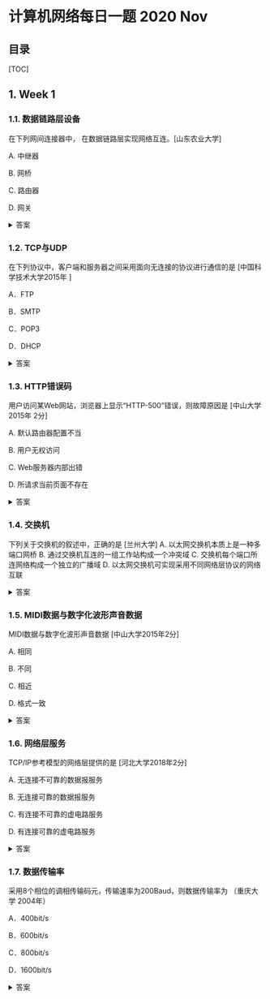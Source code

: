 计算机网络每日一题 2020 Nov
===

目录
---

[TOC]

## 1. Week 1

### 1.1. 数据链路层设备

在下列网间连接器中，            在数据链路层实现网络互连。[山东农业大学]

A.   中继器

B.   网桥

C.   路由器

D.   网关

<details>
<summary>答案</summary>
答案：B<br>
解析：中继器：中继器是工作在物理层上的连接设备。常用于两个网络节点之间物理信号的双向转发工作。
网桥：网桥是一种对帧进行转发的技术，网桥将网络的多个网段在数据链路层连接起来。
路由器：路由器是互联网的“交通枢纽”,具有判断网络地址和选择IP路径的功能。路由器发生在网络层。
网关：网关又称协议转换器，仅用于两个高层协议不同的网络互连。网关是一个翻译器，对收到的信息要重新打包，以适应目的系统的需求。工作在网络层以上。
</details>

### 1.2. TCP与UDP

在下列协议中，客户端和服务器之间采用面向无连接的协议进行通信的是       [中国科学技术大学2015年 ]

A．FTP

B．SMTP

C．POP3

D．DHCP

<details>
<summary>答案</summary>
答案：D<br>
解析：本题考查协议的下一层服务类型，FTP，POP3，SMTP都是基于TCP协议，而TCP协议是面向连接的。DHCP建立在BOOTP的基础上，它扩展了BOOTP的功能，向主机投递配置信息，它根据主机所提出的具体请求可以提供IP地址和子网掩码等信息，并使用BOOTP众所周知的UDP端口67号作为服务器端口，是基于UDP协议，而UDP协议是面向无连接的，因此答案是D。
</details>

### 1.3. HTTP错误码

用户访问某Web网站，浏览器上显示“HTTP-500”错误，则故障原因是        [中山大学2015年 2分]

A. 默认路由器配置不当

B. 用户无权访问

C. Web服务器内部出错

D. 所请求当前页面不存在

<details>
<summary>答案</summary>
答案：C<br>
解析：状态码5xx代表服务端错误
</details>

### 1.4. 交换机

下列关于交换机的叙述中，正确的是          [兰州大学]
A.  以太网交换机本质上是一种多端口网桥
B.   通过交换机互连的一组工作站构成一个冲突域
C.   交换机每个端口所连网络构成一个独立的广播域
D.   以太网交换机可实现采用不同网络层协议的网络互联

<details>
<summary>答案</summary>
答案：A<br>
解析：A.1990年问世的交换式集线器，可以明显地提高以太网的性能。交换式交换器常被称为以太网交换机或第二层交换机，说明交换机工作在数据链路层。在数据链路层扩展以太网的时候就要使用网桥，它是根据MAC帧的目的地址对收到的帧进行转发和过滤。从技术上讲，网桥的接口数一般很少，2~4个，而以太网交换机通常有十几个接口。因此，以太网本质上是一种多接口的网桥。<br>
B.以太网交换机的每个接口都直接与一个单个主机或另外一个集线器相连，并且一般工作在全双工方式。当主机需要通信时，交换机能同时连通许多对的接口，使每一对相互通信的主机都能像独占传输媒体那样，无碰撞地传送数据。<br>
C.网络中能接收任一设备发出的广播帧的所有设备的集合，被成为广播域（广播域在数据链路层）。交换机 通过查找MAC地址表，将接收到的数据传送到目的端口，相比于集线器，交换机可以分割冲突域，它的每一个端口相应的称为一个冲突域。交换机虽然能够分割冲突域，但是交换机下连接的设备依然在一个广播域中， 当交换机收到广播数据包时，会在所有的设备中进行传播，在一些情况下会导致网络拥塞以及安全隐患。<br>
D.实现不同网络层协议的网络互联是路由器的功能。
</details>

### 1.5. MIDI数据与数字化波形声音数据

MIDI数据与数字化波形声音数据         [中山大学2015年2分]

A.   相同

B.   不同

C.   相近

D.   格式一致

<details>
<summary>答案</summary>
答案：B<br>
解析：波形声音是一个用来表示声音强弱的数据序列，它是由模拟声音经采样、量化和编码后得到的便于计算机存储和处理的数据格式。声音信号数字化后，其数据传输率(每秒位数)与信号在计算机中的实时传输有直接关系，而其总数据量又与计算机的存储空间有直接关系。数字波形声音数据量非常大，因此在编码的时候常常要采用压缩的方式来压缩数字数据以减少存储空间和提高传输效率(降低传输带宽)。而MIDI数据不是单个采样点的编码(波形编码)，而是乐谱的数字描述，称为MIDI消息。乐谱由音符序列、定时、音色和音量等组成，每个消息对应一个音乐事件(如键压下、键释放等)，一组 MIDI消息送到MIDI音源时，音源即合成出相应的音乐。所以，MIDI数据与数字化波形声音数据不同。
</details>

### 1.6. 网络层服务

TCP/IP参考模型的网络层提供的是         [河北大学2018年2分]

A. 无连接不可靠的数据报服务

B. 无连接可靠的数据报服务

C. 有连接不可靠的虚电路服务

D. 有连接可靠的虚电路服务

<details>
<summary>答案</summary>
答案：A<br>
解析：TCP/IP的网络层向上只提供简单灵活的、无连接的、尽最大努力交付的数据报服务。考查IP首部，如果是面向连接的，则应有用于建立连接的字段，但是没有；如果提供可靠的服务，则至少应有序号和校验和两个字段，但是IP分组头中也没有（IP首部中只是首部校验和）。通常有连接、可靠的应用是由运输层的TCP实现的。
</details>

### 1.7. 数据传输率

采用8个相位的调相传输码元，传输速率为200Baud，则数据传输率为         （重庆大学 2004年）

A．400bit/s

B．600bit/s

C．800bit/s

D．1600bit/s

<details>
<summary>答案</summary>
答案: B<br>
解析:8个相位需用3个bit来表示，因此数据传输速率=200×3bit/s=600bit/s。因此选Ｂ。
</details>
